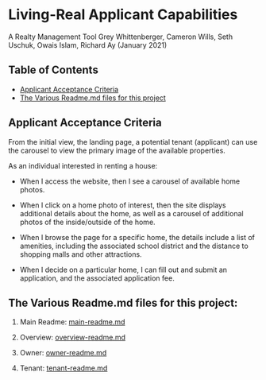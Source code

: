 # Living-Real Applicant Capabilities
A Realty Management Tool
Grey Whittenberger, Cameron Wills, Seth Uschuk, Owais Islam, Richard Ay
(January 2021)


## Table of Contents
* [Applicant Acceptance Criteria](#applicant-acceptance-criteria)
* [The Various Readme.md files for this project](#the-various-readme.md-files-for-this-project)

## Applicant Acceptance Criteria

From the initial view, the landing page, a potential tenant (applicant) can use the carousel to view the primary image of the available properties.  

As an individual interested in renting a house:

* When I access the website, then I see a carousel of available home photos.

* When I click on a home photo of interest, then the site displays additional details about the home, as well as a carousel of additional photos of the inside/outside of the home.

* When I browse the page for a specific home, the details include a list of amenities, including the associated school district and the distance to shopping malls and other attractions.

* When I decide on a particular home, I can fill out and submit an application, and the associated application fee.


## The Various Readme.md files for this project:

1) Main Readme: [main-readme.md](../README.md)

2) Overview: [overview-readme.md](overview-readme.md)

3) Owner:  [owner-readme.md](owner-readme.md) 

4) Tenant: [tenant-readme.md](tenant-readme.md)

